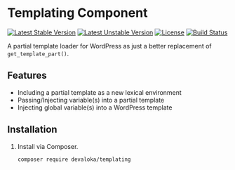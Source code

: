 # Templating Component

[![Latest Stable Version][stable-image]][stable-url]
[![Latest Unstable Version][unstable-image]][unstable-url]
[![License][license-image]][license-url]
[![Build Status][travis-image]][travis-url]

A partial template loader for WordPress as just a better replacement of
`get_template_part()`.

## Features

*   Including a partial template as a new lexical environment
*   Passing/Injecting variable(s) into a partial template
*   Injecting global variable(s) into a WordPress template

## Installation

1.  Install via Composer.

    ```sh
    composer require devaloka/templating
    ```

[stable-image]: https://poser.pugx.org/devaloka/templating/v/stable
[stable-url]: https://packagist.org/packages/devaloka/templating

[unstable-image]: https://poser.pugx.org/devaloka/templating/v/unstable
[unstable-url]: https://packagist.org/packages/devaloka/templating

[license-image]: https://poser.pugx.org/devaloka/templating/license
[license-url]: https://packagist.org/packages/devaloka/templating

[travis-image]: https://travis-ci.org/devaloka/templating.svg?branch=master
[travis-url]: https://travis-ci.org/devaloka/templating
